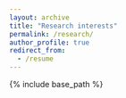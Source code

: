 ```yaml
---
layout: archive
title: "Research interests"
permalink: /research/
author_profile: true
redirect_from:
  - /resume
---
```


{% include base_path %}

